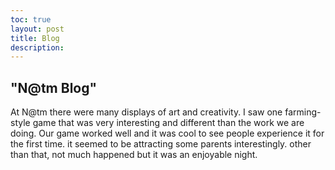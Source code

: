 ```yaml
---
toc: true
layout: post
title: Blog
description: 
---
```


## "N@tm Blog"
At N@tm there were many displays of art and creativity. I saw one farming-style game that was very interesting and different than the work we are doing. Our game worked well and it was cool to see people experience it for the first time. it seemed to be attracting some parents interestingly. other than that, not much happened but it was an enjoyable night.